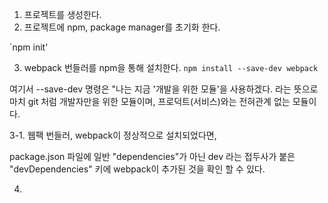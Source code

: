 1. 프로젝트를 생성한다.
2. 프로젝트에 npm, package manager를 초기화 한다.

`npm init'

3. webpack 번들러를 npm을 통해 설치한다.
`npm install --save-dev webpack`

여기서 --save-dev 명령은 "나는 지금 '개발을 위한 모듈'을 사용하겠다. 라는 뜻으로
마치 git 처럼 개발자만을 위한 모듈이며, 프로덕트(서비스)와는 전혀관계 없는 모듈이다.

3-1. 웹팩 번들러, webpack이 정상적으로 설치되었다면,

 package.json 파일에 일반 "dependencies"가 아닌 dev 라는 접두사가 붙은 "devDependencies" 키에 webpack이 추가된 것을 확인 할 수 있다.


4. 